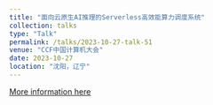 ```yaml
---
title: "面向云原生AI推理的Serverless高效能算力调度系统"
collection: talks
type: "Talk"
permalink: /talks/2023-10-27-talk-51
venue: "CCF中国计算机大会"
date: 2023-10-27
location: "沈阳，辽宁"
---
```


[More information here](https://ccf.org.cn/cncc2023/schedule_d_4174)